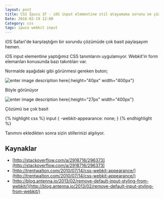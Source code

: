 ```yaml
---
layout: post
title: CSS İpucu 37 - iOS input elementine stil atayamama sorunu ve çözümü
Date: 2016-02-19 12:00
Category: css
tags: ipucu webkit input
---
```


iOS Safari'de karşılaştığım bir sorundu çözümüde çok basit paylaşayım hemen.

iOS input elementine yaptığımız CSS tanımlarını uygulamıyor. Webkit'in form elemanları konusunda bazı takıntıları var.

Normalde aşağıdaki gibi görünmesi gereken buton;

![enter image description here](http://fatihhayrioglu.com/images/ios-webkit-bug-2.gif){:height="40px" width="400px"}

Böyle görünüyor

![enter image description here](http://fatihhayrioglu.com/images/ios-webkit-bug.png){:height="27px" width="400px"}

Çözümü ise çok basit

{% highlight css %}
  input {
    -webkit-appearance: none;
  }
{% endhighlight %}

Tanımını ekledikten sonra sizin stillerinizi algılıyor.

## Kaynaklar

 - [http://stackoverflow.com/a/2918716/296373](http://stackoverflow.com/a/2918716/296373)
 - [http://trentwalton.com/2010/07/14/css-webkit-appearance/](http://trentwalton.com/2010/07/14/css-webkit-appearance/)
 - [http://blog.antenna.io/2013/02/remove-default-input-styling-from-webkit/](http://blog.antenna.io/2013/02/remove-default-input-styling-from-webkit/)